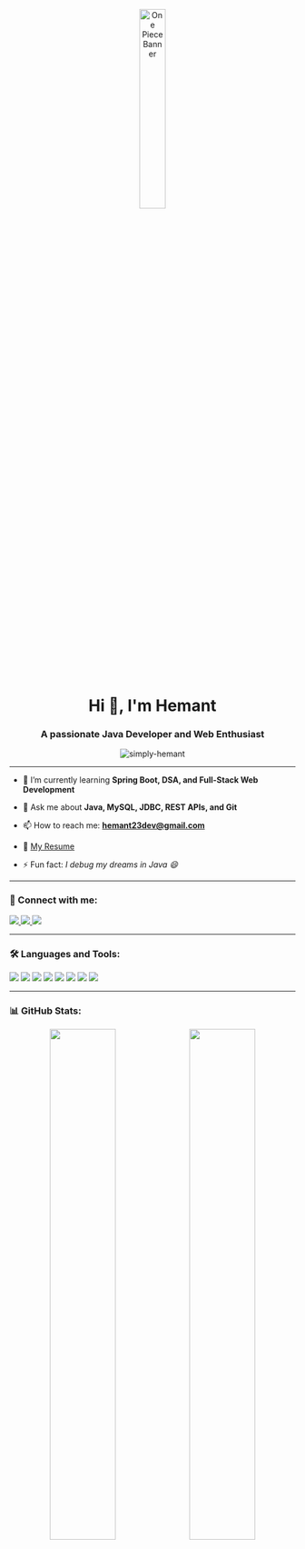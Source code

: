 <p align="center">
  <img src="https://media.giphy.com/media/v1.Y2lkPWVjZjA1ZTQ3Y3IwdTh2YmlwMm1lNGFqemJoZjQ5Z3d0dGRoZnVodXR0eTVrMHp0ayZlcD12MV9naWZzX3NlYXJjaCZjdD1n/XARctHXJvoIQP0rH3y/giphy.gif" alt="One Piece Banner" width="30%" />
</p>

<h1 align="center">Hi 👋, I'm Hemant</h1>
<h3 align="center">A passionate Java Developer and Web Enthusiast</h3>

<p align="center">
  <img src="https://komarev.com/ghpvc/?username=simply-hemant&label=Profile%20views&color=0e75b6&style=flat" alt="simply-hemant" />
</p>

---

- 🌱 I’m currently learning **Spring Boot, DSA, and Full-Stack Web Development**

- 💬 Ask me about **Java, MySQL, JDBC, REST APIs, and Git**

- 📫 How to reach me: **hemant23dev@gmail.com**

- 📄 [My Resume](https://drive.google.com/drive/folders/1lceNDCQDFugfqdzmrD4dbeb0Na9SqPF3)

- ⚡ Fun fact: *I debug my dreams in Java 😄*

---

### 🔗 Connect with me:

<p align="left">
  <a href="www.linkedin.com/in/hemant-singh-a2aaa7208" target="_blank">
    <img src="https://img.shields.io/badge/LinkedIn-blue?style=for-the-badge&logo=linkedin&logoColor=white" />
  </a>
  <a href="https://x.com/simply_hemant_" target="_blank">
    <img src="https://img.shields.io/badge/Twitter-1DA1F2?style=for-the-badge&logo=twitter&logoColor=white" />
  </a>
  <a href="https://www.instagram.com/_simplyhemant/" target="_blank">
    <img src="https://img.shields.io/badge/Instagram-E4405F?style=for-the-badge&logo=instagram&logoColor=white" />
  </a>
</p>

---

### 🛠️ Languages and Tools:

<p align="left">
  <img src="https://img.shields.io/badge/Java-ED8B00?style=for-the-badge&logo=java&logoColor=white"/>
  <img src="https://img.shields.io/badge/Spring%20Boot-6DB33F?style=for-the-badge&logo=spring-boot&logoColor=white"/>
  <img src="https://img.shields.io/badge/MySQL-00000F?style=for-the-badge&logo=mysql&logoColor=white"/>
  <img src="https://img.shields.io/badge/HTML5-E34F26?style=for-the-badge&logo=html5&logoColor=white"/>
  <img src="https://img.shields.io/badge/CSS3-1572B6?style=for-the-badge&logo=css3&logoColor=white"/>
  <img src="https://img.shields.io/badge/JavaScript-F7DF1E?style=for-the-badge&logo=javascript&logoColor=black"/>
  <img src="https://img.shields.io/badge/Git-F05032?style=for-the-badge&logo=git&logoColor=white"/>
  <img src="https://img.shields.io/badge/GitHub-181717?style=for-the-badge&logo=github&logoColor=white"/>
</p>

---

### 📊 GitHub Stats:

<p align="center">
  <img src="https://github-readme-stats.vercel.app/api?username=yourusername&show_icons=true&theme=radical" width="48%"/>
  <img src="https://github-readme-stats.vercel.app/api/top-langs/?username=yourusername&layout=compact&theme=radical" width="48%"/>
</p>
